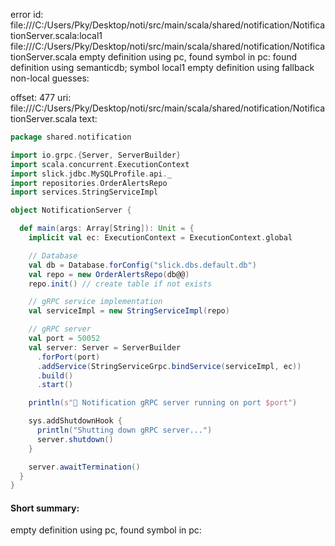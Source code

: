 error id: file:///C:/Users/Pky/Desktop/noti/src/main/scala/shared/notification/NotificationServer.scala:local1
file:///C:/Users/Pky/Desktop/noti/src/main/scala/shared/notification/NotificationServer.scala
empty definition using pc, found symbol in pc: 
found definition using semanticdb; symbol local1
empty definition using fallback
non-local guesses:

offset: 477
uri: file:///C:/Users/Pky/Desktop/noti/src/main/scala/shared/notification/NotificationServer.scala
text:
```scala
package shared.notification

import io.grpc.{Server, ServerBuilder}
import scala.concurrent.ExecutionContext
import slick.jdbc.MySQLProfile.api._
import repositories.OrderAlertsRepo
import services.StringServiceImpl

object NotificationServer {

  def main(args: Array[String]): Unit = {
    implicit val ec: ExecutionContext = ExecutionContext.global

    // Database
    val db = Database.forConfig("slick.dbs.default.db")
    val repo = new OrderAlertsRepo(db@@)
    repo.init() // create table if not exists

    // gRPC service implementation
    val serviceImpl = new StringServiceImpl(repo)

    // gRPC server
    val port = 50052
    val server: Server = ServerBuilder
      .forPort(port)
      .addService(StringServiceGrpc.bindService(serviceImpl, ec))
      .build()
      .start()

    println(s"🚀 Notification gRPC server running on port $port")

    sys.addShutdownHook {
      println("Shutting down gRPC server...")
      server.shutdown()
    }

    server.awaitTermination()
  }
}

```


#### Short summary: 

empty definition using pc, found symbol in pc: 